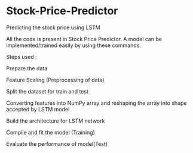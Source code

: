 # Stock-Price-Predictor
Predicting the stock price using LSTM

All the code is present in Stock Price Predictor. A model can be implemented/trained easily by using these commands.

Steps used :

Prepare the data

Feature Scaling (Preprocessing of data)

Split the dataset for train and test

Converting features into NumPy array and reshaping the array into shape accepted by LSTM model

Build the architecture for LSTM network

Compile and fit the model (Training)

Evaluate the performance of model(Test)
